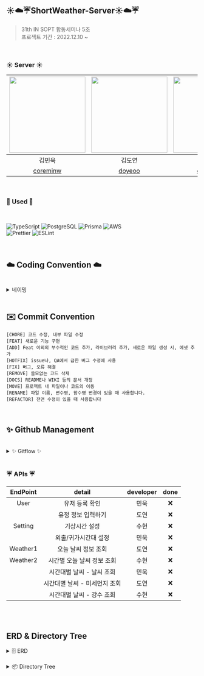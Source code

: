 ## ☀️☁️☔️ShortWeather-Server☀️☁️☔️

> 31th IN SOPT 합동세미나 5조 <br>
> 프로젝트 기간 : 2022.12.10 ~ 

<br>

### <strong> ☀️ Server ☀️ </strong>

| <img src="https://avatars.githubusercontent.com/u/82046935?v=4" width="200">|<img src="https://avatars.githubusercontent.com/u/81256252?v=4" width="200">|<img src="https://avatars.githubusercontent.com/u/70002218?v=4" width="200">|
| :-----------------------------------: | :-----------------------------------------------: | :-----------------------------------------------:
|                김민욱                 |                      김도연                       |                      강수현                       |
| [  coreminw ](https://github.com/coreminw) | [  doyeoo ](https://github.com/doyeoo) | [  onpyeong ](https://github.com/onpyeong) |

<br>

### <strong> 🏃 Used 🏃 </strong>
<br>
<p>
<img alt="TypeScript" src="https://img.shields.io/badge/typescript-%23007ACC.svg?style=for-the-badge&logo=typescript&logoColor=white"/>
<img alt="PostgreSQL" src="https://img.shields.io/badge/PostgreSQL-4169E1.svg?style=for-the-badge&logo=postgresql&logoColor=white"/>
<img alt="Prisma" src="https://img.shields.io/badge/Prisma-2D3748.svg?style=for-the-badge&logo=Prisma&logoColor=white"/>
<img alt="AWS" src="https://img.shields.io/badge/AWS-%23FF9900.svg?style=for-the-badge&logo=amazon-aws&logoColor=white"/><br>
<img alt="Prettier" src="https://img.shields.io/badge/Prettier-F7B93E.svg?style=for-the-badge&logo=Prettier&logoColor=black"/>
<img alt="ESLint" src="https://img.shields.io/badge/ESLint-4B32C3.svg?style=for-the-badge&logo=ESLint&logoColor=white"/>
</p>
  
<br>

## ☁️ Coding Convention ☁️
<br>
<details markdown="1">
<summary>네이밍</summary>

### DB

- DB 이름은 **UpperCamelCase**를 사용합니다.

<br>

### 함수, 변수, 타입
- 함수와 변수에는 **lowerCamelCase**를 사용합니다.
- 함수명은 동사로 시작합니다.
- 타입명은 **파스칼케이스**를 사용합니다.
  - interface이름에 I를 붙이지 않습니다.
- 기본 클래스 파일을 생성하거나 컴포넌트를 생성할 때는 약어 규칙에 따라 네이밍합니다.  

<br>

### 변수 네이밍

- `날씨` → weather
- `유저` → user 
- `배열을 담은 변수`→ ~s(복수형)
- `상태` → status 

---
</details>

<br>

## ✉️ Commit Convention

```
[CHORE] 코드 수정, 내부 파일 수정 
[FEAT] 새로운 기능 구현 
[ADD] Feat 이외의 부수적인 코드 추가, 라이브러리 추가, 새로운 파일 생성 시, 에셋 추가
[HOTFIX] issue나, QA에서 급한 버그 수정에 사용
[FIX] 버그, 오류 해결
[REMOVE] 쓸모없는 코드 삭제 
[DOCS] README나 WIKI 등의 문서 개정
[MOVE] 프로젝트 내 파일이나 코드의 이동 
[RENAME] 파일 이름, 변수명, 함수명 변경이 있을 때 사용합니다. 
[REFACTOR] 전면 수정이 있을 때 사용합니다 
```
<br>

## ✨ Github Management
<br>

<details>
<summary> ✨ Gitflow ✨ </summary>
<div markdown="1">  

```
1. Issue를 생성한다.
2. 깃 컨벤션에 맞게 Branch를 생성한다.
3. Add - Commit - Push - Pull Request 의 과정을 거친다.
4. Pull Request가 작성되면 작성자 이외의 다른 팀원이 Code Review를 한다.
5. Code Review가 완료되면 Pull Request 작성자가 develop Branch로 merge 한다.
6. merge된 Branch는 삭제한다.
7. 종료된 Issue와 Pull Request의 Label과 Project를 관리한다.
```
	
### 🌴 브랜치
---
#### 📌 브랜치 단위
- 브랜치 단위 = 이슈 단위 = PR단위

#### 📌 브랜치명
- 브랜치는 뷰 단위로 생성합니다.
- 브랜치 규칙 → feature/#이슈번호-탭-기능간략설명
- `ex) feature/#1-postLike`
- 탭이름 - Weather, User
- 공통적인 것 작업 - Global
    - feature/chore/fix/network

<br>
	
### 💡 이슈, PR 규칙
---
	
#### 📌 Issue명 = PR명
- [FEAT] - 기능 구현
- [FIX] - 버그 수정
- [REFACTOR] - 코드 리팩토링(결과물은 같지만 코드의 향상)
- [CHORE] - 수정
- [ADD] - 세팅 및 라이브러리 추가

</details>

<br>

### <strong> ☔️ APIs ☔️ </strong>
|   EndPoint   |               detail               | developer | done |
| :------: | :--------------------------------: | :-------: |:--: |
|   User  |       유저 등록 확인       |   민욱    |  ❌  |
|         |       유정 정보 입력하기       |   도연    |  ❌  |
|   Setting      |       기상시간 설정       |   수현    |  ❌  |
|         |       외출/귀가시간대 설정       |   민욱    |  ❌  |
|   Weather1   |       오늘 날씨 정보 조회       |   도연    |  ❌  |
|   Weather2   |       시간별 오늘 날씨 정보 조회       |   수현    |  ❌  |
|         |       시간대별 날씨 - 날씨 조회       |   민욱    |  ❌  |
|         |       시간대별 날씨 - 미세먼지 조회       |   도연    |  ❌  |
|         |       시간대별 날씨 - 강수 조회       |   수현    |  ❌  |

<br>



<br>

## <strong> ERD & Directory Tree</strong>
<details>
<summary>🗄 ERD</summary>
<img src="https://user-images.githubusercontent.com/82046935/210375222-d0b48e33-0555-466d-a526-8449eec7cfbd.png">

</details>
<br>
<details>
<summary>📦 Directory Tree</summary>

```bash

```
</details>
<br>

